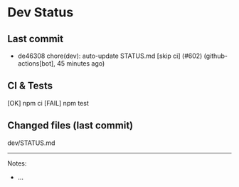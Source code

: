 # Dev Status

## Last commit
- de46308 chore(dev): auto-update STATUS.md [skip ci] (#602) (github-actions[bot], 45 minutes ago)
## CI & Tests
[OK] npm ci
[FAIL] npm test

## Changed files (last commit)
dev/STATUS.md

---
Notes:
- ...
